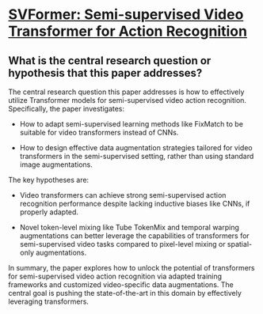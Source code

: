 # [SVFormer: Semi-supervised Video Transformer for Action Recognition](https://arxiv.org/abs/2211.13222)

## What is the central research question or hypothesis that this paper addresses?

 The central research question this paper addresses is how to effectively utilize Transformer models for semi-supervised video action recognition. Specifically, the paper investigates:

- How to adapt semi-supervised learning methods like FixMatch to be suitable for video transformers instead of CNNs. 

- How to design effective data augmentation strategies tailored for video transformers in the semi-supervised setting, rather than using standard image augmentations.

The key hypotheses are:

- Video transformers can achieve strong semi-supervised action recognition performance despite lacking inductive biases like CNNs, if properly adapted.

- Novel token-level mixing like Tube TokenMix and temporal warping augmentations can better leverage the capabilities of transformers for semi-supervised video tasks compared to pixel-level mixing or spatial-only augmentations.

In summary, the paper explores how to unlock the potential of transformers for semi-supervised video action recognition via adapted training frameworks and customized video-specific data augmentations. The central goal is pushing the state-of-the-art in this domain by effectively leveraging transformers.
